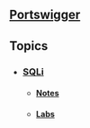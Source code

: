 ## [Portswigger](https://portswigger.net/web-security/dashboard)

## Topics

- ### [SQLi](https://portswigger.net/web-security/sql-injection#what-is-sql-injection-sqli)
	- #### [Notes](SQLi.md)  
	- #### [Labs](Courses/Portswigger/Labs/SQLi)
